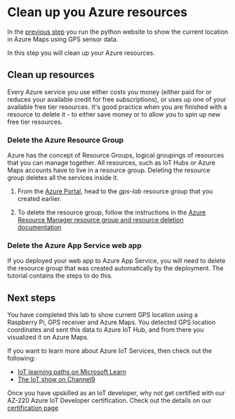 # Clean up you Azure resources

In the [previous step](./set-up-web-app.md) you run the python website to show the current location in Azure Maps using GPS sensor data.

In this step you will clean up your Azure resources.

## Clean up resources

Every Azure service you use either costs you money (either paid for or reduces your available credit for free subscriptions), or uses up one of your available free tier resources. It's good practice when you are finished with a resource to delete it - to either save money or to allow you to spin up new free tier resources.

### Delete the Azure Resource Group

Azure has the concept of Resource Groups, logical groupings of resources that you can manage together. All resources, such as IoT Hubs or Azure Maps accounts have to live in a resource group. Deleting the resource group deletes all the services inside it.

1. From the [Azure Portal](https://portal.azure.com/?WT.mc_id=academic-7372-jabenn), head to the *gps-lab* resource group that you created earlier.

1. To delete the resource group, follow the instructions in the [Azure Resource Manager resource group and resource deletion documentation](https://docs.microsoft.com/azure/azure-resource-manager/management/delete-resource-group?tabs=azure-portal&WT.mc_id=iotcurriculum-github-jabenn)

### Delete the Azure App Service web app

If you deployed your web app to Azure App Service, you will need to delete the resource group that was created automatically by the deployment. The tutorial contains the steps to do this.

## Next steps

You have completed this lab to show current GPS location using a Raspberry Pi, GPS receiver and Azure Maps. You detected GPS location coordinates and sent this data to Azure IoT Hub, and from there you visualized it on Azure Maps.

If you want to learn more about Azure IoT Services, then check out the following:

* [IoT learning paths on Microsoft Learn](https://docs.microsoft.com/learn/browse/?term=IOT&WT.mc_id=iotcurriculum-github-jabenn)
* [The IoT show on Channel9](https://channel9.msdn.com/Shows/Internet-of-Things-Show/?WT.mc_id=academic-7372-jabenn)

Once you have upskilled as an IoT developer, why not get certified with our AZ-220 Azure IoT Developer certification. Check out the details on our [certification page](https://docs.microsoft.com/learn/certifications/azure-iot-developer-specialty?WT.mc_id=academic-7372-jabenn)

